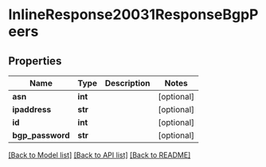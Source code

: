 # InlineResponse20031ResponseBgpPeers

## Properties
Name | Type | Description | Notes
------------ | ------------- | ------------- | -------------
**asn** | **int** |  | [optional] 
**ipaddress** | **str** |  | [optional] 
**id** | **int** |  | [optional] 
**bgp_password** | **str** |  | [optional] 

[[Back to Model list]](../README.md#documentation-for-models) [[Back to API list]](../README.md#documentation-for-api-endpoints) [[Back to README]](../README.md)


